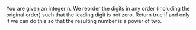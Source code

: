 You are given an integer n. We reorder the digits in any order (including the original order) such that the leading digit is not zero.
Return true if and only if we can do this so that the resulting number is a power of two.
